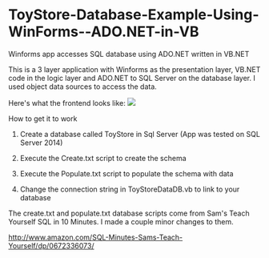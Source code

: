# ToyStore-Database-Example-Using-WinForms--ADO.NET-in-VB
Winforms app accesses SQL database using ADO.NET written in VB.NET

This is a 3 layer application with Winforms as the presentation layer, VB.NET code in the logic layer and ADO.NET to SQL Server on the database layer.  I used object data sources to access the data. 

Here's what the frontend looks like:
![](https://github.com/ovnisoftware/ToyStore-Database-Example-Using-WinForms--ADO.NET-in-VB/blob/master/ToyStoreApp.jpg)

How to get it to work

1. Create a database called ToyStore in Sql Server (App was tested on SQL Server 2014)

2. Execute the Create.txt script to create the schema

3. Execute the Populate.txt script to populate the schema with data

4. Change the connection string in ToyStoreDataDB.vb to link to your database

The create.txt and populate.txt database scripts come from Sam's Teach Yourself SQL in 10 Minutes.  I made a couple minor changes to them.

http://www.amazon.com/SQL-Minutes-Sams-Teach-Yourself/dp/0672336073/
